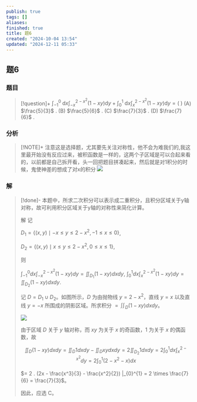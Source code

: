 ```yaml
---
publish: true
tags: []
aliases: 
finished: true
title: 题6
created: "2024-10-04 13:54"
updated: "2024-12-11 05:33"
---
```

## 题6
### 题目
> [!question]+
> ${\int }_{-1}^{0}\mathrm{\;d}x{\int }_{-x}^{2 - {x}^{2}}( {1 - {xy}}) \mathrm{d}y + {\int }_{0}^{1}\mathrm{\;d}x{\int }_{x}^{2 - {x}^{2}}( {1 - {xy}}) \mathrm{d}y = ( \;)$
> (A) $\frac{5}{3}$ . 
> (B) $\frac{5}{6}$ . 
> (C) $\frac{7}{3}$ . 
> (D) $\frac{7}{6}$ .
### 分析
> [!NOTE]+
> 注意这是选择题，尤其要先关注对称性，他不会为难我们的,我这里最开始没有反应过来，被积函数是一样的，这两个子区域是可以合起来看的，以前都是自己拆开看，头一回把题目拼凑起来，然后就是对1积分的时候，鬼使神差的想成了对x的积分
> ![](https://img.hwenyi.live/202412111328927.webp)
### 解
> [!done]-
> 本题中，所求二次积分可以表示成二重积分，且积分区域关于y轴对称，故可利用积分区域关于y轴的对称性来简化计算。
> 
> 解 记
> 
> $D_1 = \{(x, y) \mid -x \le y \le 2 - x^2, -1 \le x \le 0\}$,
> 
> $D_2 = \{(x, y) \mid x \le y \le 2 - x^2, 0 \le x \le 1\}$,
> 
> 则
> 
> $\int_{-1}^{0} dx \int_{-x}^{2 - x^2} (1 - xy) dy = \iint_{D_1} (1 - xy) dx dy$, $\int_{0}^{1} dx \int_{x}^{2 - x^2} (1 - xy) dy = \iint_{D_2} (1 - xy) dx dy$.
> 
> 记 $D = D_1 \cup D_2$。如图所示，$D$ 为由抛物线 $y = 2 - x^2$，直线 $y = x$ 以及直线 $y = -x$ 所围成的阴影区域。所求积分 $= \iint_{D} (1 - xy) dx dy$。
> 
> ![](https://img.hwenyi.live/202409302017965.webp)
> 
> 由于区域 $D$ 关于 $y$ 轴对称，而 $xy$ 为关于 $x$ 的奇函数，1 为关于 $x$ 的偶函数，故
> 
> $$\iint_{D} (1 - xy) dx dy = \iint_{D} 1 dx dy - \iint_{D} xy dx dy = 2 \iint_{D_2} 1 dx dy = 2 \int_{0}^{1} dx \int_{x}^{2 - x^2} dy = 2 \int_{0}^{1} (2 - x^2 - x) dx$$
> 
> $= 2 . (2x - \frac{x^3}{3} - \frac{x^2}{2}) |_{0}^{1} = 2 \times \frac{7}{6} = \frac{7}{3}$。
> 
> 因此，应选 C。